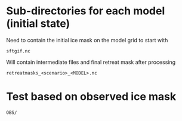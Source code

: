 # Sub-directories for each model (initial state)
Need to contain the initial ice mask on the model grid to start with
```
sftgif.nc
```
Will contain intermediate files and final retreat mask after processing 
```
retreatmasks_<scenario>_<MODEL>.nc
```

# Test based on observed ice mask
```
OBS/
```
